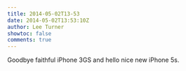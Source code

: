 ```yaml
---
title: 2014-05-02T13-53
date: 2014-05-02T13:53:10Z
author: Lee Turner
showtoc: false
comments: true
---
```


Goodbye faithful iPhone 3GS and hello nice new iPhone 5s.

